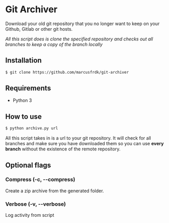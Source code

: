 # Git Archiver

Download your old git repository that you no longer want to keep on your Github, Gitlab or other git hosts.

_All this script does is clone the specified repository and checks out all branches to keep a copy of the branch locally_

## Installation

```bash
$ git clone https://github.com/marcusfrdk/git-archiver
```

## Requirements

- Python 3

## How to use

```bash
$ python archive.py url
```

All this script takes in is a url to your git repository. It will check for all branches and make sure you have downloaded them so you can use **every branch** without the existence of the remote repository.

## Optional flags

### Compress (-c, --compress)

Create a zip archive from the generated folder.

### Verbose (-v, --verbose)

Log activity from script
